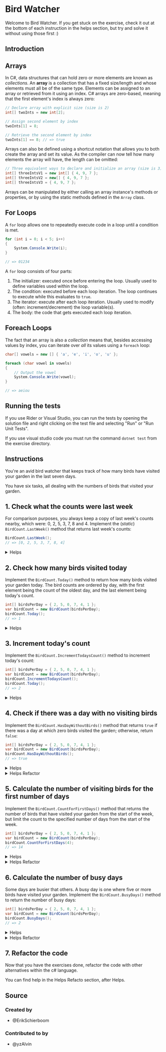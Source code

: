 # Bird Watcher

Welcome to Bird Watcher.
If you get stuck on the exercise, check it out at the bottom of each instruction in the helps section, but try and solve it without using those first :)

## Introduction

## Arrays

In C#, data structures that can hold zero or more elements are known as _collections_. An **array** is a collection that has a fixed size/length and whose elements must all be of the same type. Elements can be assigned to an array or retrieved from it using an index. C# arrays are zero-based, meaning that the first element's index is always zero:

```csharp
// Declare array with explicit size (size is 2)
int[] twoInts = new int[2];

// Assign second element by index
twoInts[1] = 8;

// Retrieve the second element by index
twoInts[1] == 8; // => true
```

Arrays can also be defined using a shortcut notation that allows you to both create the array and set its value. As the compiler can now tell how many elements the array will have, the length can be omitted:

```csharp
// Three equivalent ways to declare and initialize an array (size is 3)
int[] threeIntsV1 = new int[] { 4, 9, 7 };
int[] threeIntsV2 = new[] { 4, 9, 7 };
int[] threeIntsV3 = { 4, 9, 7 };
```

Arrays can be manipulated by either calling an array instance's methods or properties, or by using the static methods defined in the `Array` class.

## For Loops

A `for` loop allows one to repeatedly execute code in a loop until a condition is met.

```csharp
for (int i = 0; i < 5; i++)
{
    System.Console.Write(i);
}

// => 01234
```

A `for` loop consists of four parts:

1. The initializer: executed once before entering the loop. Usually used to define variables used within the loop.
2. The condition: executed before each loop iteration. The loop continues to execute while this evaluates to `true`.
3. The iterator: execute after each loop iteration. Usually used to modify (often: increment/decrement) the loop variable(s).
4. The body: the code that gets executed each loop iteration.

## Foreach Loops

The fact that an array is also a _collection_ means that, besides accessing values by index, you can iterate over _all_ its values using a `foreach` loop:

```csharp
char[] vowels = new [] { 'a', 'e', 'i', 'o', 'u' };

foreach (char vowel in vowels)
{
    // Output the vowel
    System.Console.Write(vowel);
}

// => aeiou
```

## Running the tests
If you use Rider or Visual Studio, you can run the tests by opening the solution file and right clicking on the test file and selecting "Run" or "Run Unit Tests".

If you use visual studio code you must run the command `dotnet test` from the exercise directory.

## Instructions

You're an avid bird watcher that keeps track of how many birds have visited your garden in the last seven days.

You have six tasks, all dealing with the numbers of birds that visited your garden.

## 1. Check what the counts were last week

For comparison purposes, you always keep a copy of last week's counts nearby, which were: 0, 2, 5, 3, 7, 8 and 4. Implement the (_static_) `BirdCount.LastWeek()` method that returns last week's counts:

```csharp
BirdCount.LastWeek();
// => [0, 2, 5, 3, 7, 8, 4]
```
<details>
  <summary>Helps</summary>
  <ul>
<li>As this method does _not_ depend on the current week's count, it is defined as a  <a href="https://www.oreilly.com/library/view/programming-c/0596001177/ch04s03.html">`static` method</a>.</li>  
<li> There are <a href="https://learn.microsoft.com/en-us/dotnet/csharp/language-reference/builtin-types/arrays#single-dimensional-arrays">several ways to define an array</a></li></ul>
</details>

## 2. Check how many birds visited today

Implement the `BirdCount.Today()` method to return how many birds visited your garden today. The bird counts are ordered by day, with the first element being the count of the oldest day, and the last element being today's count.

```csharp
int[] birdsPerDay = { 2, 5, 0, 7, 4, 1 };
var birdCount = new BirdCount(birdsPerDay);
birdCount.Today();
// => 1
```
<details>
  <summary>Helps</summary>
  <ul>
<li>Remember that the counts are ordered by day from oldest to most recent, with the last element representing today.</li>  
<li>Accessing the last element can be done either by using its (fixed) index (remember to start counting from zero) or by calculating its index using the <a href="https://learn.microsoft.com/en-us/dotnet/api/system.array.length?view=net-8.0">array's size</a>/li></ul>
</details>

## 3. Increment today's count

Implement the `BirdCount.IncrementTodaysCount()` method to increment today's count:

```csharp
int[] birdsPerDay = { 2, 5, 0, 7, 4, 1 };
var birdCount = new BirdCount(birdsPerDay);
birdCount.IncrementTodaysCount();
birdCount.Today();
// => 2
```
<details>
  <summary>Helps</summary>
  <ul>
<li>Remember that the counts are ordered by day from oldest to most recent, with the last element representing today.</li>  
<li>You can use the <a href="https://learn.microsoft.com/en-us/dotnet/csharp/language-reference/proposals/csharp-8.0/ranges#systemindex">Range</a>  to solve this exercise./li></ul>
</details>


## 4. Check if there was a day with no visiting birds

Implement the `BirdCount.HasDayWithoutBirds()` method that returns `true` if there was a day at which zero birds visited the garden; otherwise, return `false`:

```csharp
int[] birdsPerDay = { 2, 5, 0, 7, 4, 1 };
var birdCount = new BirdCount(birdsPerDay);
birdCount.HasDayWithoutBirds();
// => true
```
<details>
  <summary>Helps</summary>
  <ul> 
<li>If you have done it with ^ you only have to add after the array/li></ul>
</details>

<details>
  <summary>Helps Refactor</summary>
  <ul>
<li>You can use <a href="https://learn.microsoft.com/es-es/dotnet/api/system.array.indexof?view=net-8.0">Array.IndexOf</a>.</li>  
</ul>
</details>

## 5. Calculate the number of visiting birds for the first number of days

Implement the `BirdCount.CountForFirstDays()` method that returns the number of birds that have visited your garden from the start of the week, but limit the count to the specified number of days from the start of the week.

```csharp
int[] birdsPerDay = { 2, 5, 0, 7, 4, 1 };
var birdCount = new BirdCount(birdsPerDay);
birdCount.CountForFirstDays(4);
// => 14
```

<details>
  <summary>Helps</summary>
  <ul> 
<li>A variable can be used to hold the count for the number of visiting birds.</li>
<li>The array can be iterated over using a <a href="https://learn.microsoft.com/en-us/dotnet/csharp/language-reference/statements/iteration-statements">for loop </a></li>
<li>The variable can be updated inside the loop.</li>
<li>Remember: arrays are indexed from `0`.</li>
</ul>
</details>

<details>
  <summary>Helps Refactor</summary>
  <ul>
<li>You can use <a href="https://learn.microsoft.com/es-es/dotnet/api/system.math.min?view=net-8.0">Math.Min</a> and <a href="https://learn.microsoft.com/es-es/dotnet/api/system.linq.enumerable.sum?view=net-8.0">Sum</a></li>  
</ul>
</details>

## 6. Calculate the number of busy days

Some days are busier that others. A busy day is one where five or more birds have visited your garden.
Implement the `BirdCount.BusyDays()` method to return the number of busy days:

```csharp
int[] birdsPerDay = { 2, 5, 0, 7, 4, 1 };
var birdCount = new BirdCount(birdsPerDay);
birdCount.BusyDays();
// => 2
```

<details>
  <summary>Helps</summary>
  <ul> 
<li>A variable can be used to hold the number of busy days.</li>
<li>The array can be iterated over using a <a href="https://learn.microsoft.com/en-us/dotnet/csharp/language-reference/statements/iteration-statements">for loop </a></li>
<li>The variable can be updated inside the loop.</li>
<li>A <a href="https://learn.microsoft.com/en-us/dotnet/csharp/language-reference/statements/selection-statements">conditional statement</a> can be used inside the loop.</li>
</ul>
</details>

<details>
  <summary>Helps Refactor</summary>
  <ul>
<li>You can use <a href="https://learn.microsoft.com/es-es/dotnet/api/system.array.findall?view=net-8.0">Array.FindAll</a></li>  
</ul>
</details>

## 7. Refactor the code
Now that you have the exercises done, refactor the code with other alternatives within the c# language.

You can find help in the Helps Refacto section, after Helps.


## Source

### Created by

- @ErikSchierboom

### Contributed to by

- @yzAlvin